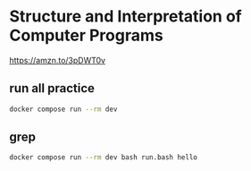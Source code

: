 # Structure and Interpretation of Computer Programs

<https://amzn.to/3pDWT0v>

## run all practice

```sh
docker compose run --rm dev
```

## grep

```sh
docker compose run --rm dev bash run.bash hello
```

